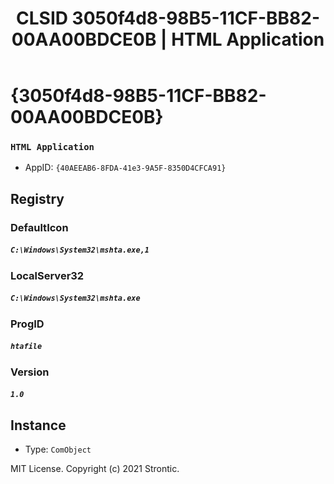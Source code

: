 ﻿---
title: "CLSID 3050f4d8-98B5-11CF-BB82-00AA00BDCE0B | HTML Application"
excerpt: What is COM-Object CLSID 3050f4d8-98B5-11CF-BB82-00AA00BDCE0B?
---

# {3050f4d8-98B5-11CF-BB82-00AA00BDCE0B}

### `HTML Application`
* AppID: `{40AEEAB6-8FDA-41e3-9A5F-8350D4CFCA91}`

## Registry


### DefaultIcon

##### `C:\Windows\System32\mshta.exe,1`

### LocalServer32

##### `C:\Windows\System32\mshta.exe`

### ProgID

##### `htafile`

### Version

##### `1.0`

## Instance

* Type: `ComObject`

MIT License. Copyright (c) 2021 Strontic.


